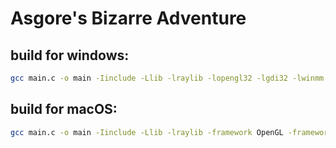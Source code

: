 # Asgore's Bizarre Adventure

## build for windows:
```bash
gcc main.c -o main -Iinclude -Llib -lraylib -lopengl32 -lgdi32 -lwinmm
```

## build for macOS:
```bash
gcc main.c -o main -Iinclude -Llib -lraylib -framework OpenGL -framework Cocoa -framework IOKit -framework CoreAudio -framework CoreVideo
```